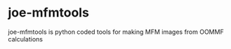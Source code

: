 joe-mfmtools
============

joe-mfmtools is python coded tools for making MFM images from OOMMF calculations
